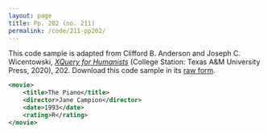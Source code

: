 ```yaml
---
layout: page
title: Pp. 202 (no. 211)
permalink: /code/211-pp202/
---
```


This code sample is adapted from Clifford B. Anderson and Joseph C. Wicentowski, 
[_XQuery for Humanists_](/) (College Station: Texas A&M University Press, 2020), 202. 
Download this code sample in its [raw form](/code/211-pp202/211-pp202.xml).

```xml
<movie>
    <title>The Piano</title>
    <director>Jane Campion</director>
    <date>1993</date>
    <rating>R</rating>
</movie>
```  
